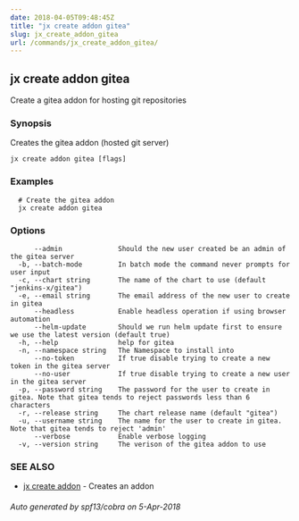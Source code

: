 ```yaml
---
date: 2018-04-05T09:48:45Z
title: "jx create addon gitea"
slug: jx_create_addon_gitea
url: /commands/jx_create_addon_gitea/
---
```

## jx create addon gitea

Create a gitea addon for hosting git repositories

### Synopsis

Creates the gitea addon (hosted git server)

```
jx create addon gitea [flags]
```

### Examples

```
  # Create the gitea addon
  jx create addon gitea
```

### Options

```
      --admin              Should the new user created be an admin of the gitea server
  -b, --batch-mode         In batch mode the command never prompts for user input
  -c, --chart string       The name of the chart to use (default "jenkins-x/gitea")
  -e, --email string       The email address of the new user to create in gitea
      --headless           Enable headless operation if using browser automation
      --helm-update        Should we run helm update first to ensure we use the latest version (default true)
  -h, --help               help for gitea
  -n, --namespace string   The Namespace to install into
      --no-token           If true disable trying to create a new token in the gitea server
      --no-user            If true disable trying to create a new user in the gitea server
  -p, --password string    The password for the user to create in gitea. Note that gitea tends to reject passwords less than 6 characters
  -r, --release string     The chart release name (default "gitea")
  -u, --username string    The name for the user to create in gitea. Note that gitea tends to reject 'admin'
      --verbose            Enable verbose logging
  -v, --version string     The verison of the gitea addon to use
```

### SEE ALSO

* [jx create addon](/commands/jx_create_addon/)	 - Creates an addon

###### Auto generated by spf13/cobra on 5-Apr-2018
